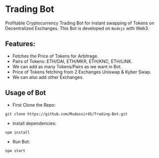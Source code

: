 # Trading Bot
Profitable Cryptocurrency Trading Bot for instant swapping of Tokens on Decentralized Exchanges.
This Bot is developed on `Nodejs` with Web3.

## Features:
- Fetches the Price of Tokens for Arbitrage.
- Pairs of Tokens: ETH/DAI, ETH/MKR, ETH/KNC, ETH/LINK.
- We can add as many Tokens/Pairs as we want in Bot.
- Price of Tokens fetching from 2 Exchanges Uniswap & Kyber Swap.
- We can also add other Exchanges.

## Usage of Bot
- First Clone the Repo:
```
git clone https://github.com/Mudassir45/Trading-Bot.git
```
- Install dependencies:
```
npm install
```
- Run Bot:
```
npm start
```